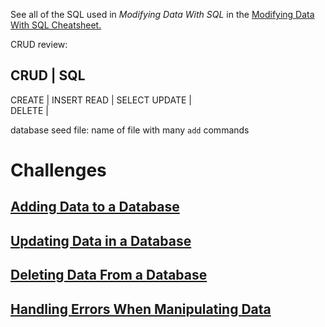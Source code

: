 
See all of the SQL used in *Modifying Data With SQL*
in the [Modifying Data With SQL Cheatsheet. ](https://github.com/treehouse/cheatsheets/blob/master/modifying_data_with_sql/cheatsheet.md)

CRUD review:

CRUD    |  SQL
------------------
CREATE  |  INSERT
READ    |  SELECT
UPDATE  |  
DELETE  |  


database seed file: name of file with many `add` commands

# Challenges

## [Adding Data to a Database](https://teamtreehouse.com/library/modifying-data-with-sql/adding-data-to-a-database/adding-data-with-sql)

## [Updating Data in a Database]()

## [Deleting Data From a Database]()

## [Handling Errors When Manipulating Data]()
